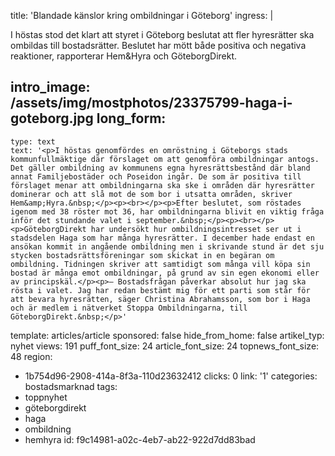 title: 'Blandade känslor kring ombildningar i Göteborg'
ingress: |
  <p>I höstas stod det klart att styret i Göteborg beslutat att fler hyresrätter ska ombildas till bostadsrätter. Beslutet har mött både positiva och negativa reaktioner, rapporterar Hem&Hyra och GöteborgDirekt.
  </p>
  
intro_image: /assets/img/mostphotos/23375799-haga-i-goteborg.jpg
long_form:
  -
    type: text
    text: '<p>I höstas genomfördes en omröstning i Göteborgs stads kommunfullmäktige där förslaget om att genomföra ombildningar antogs. Det gäller ombildning av kommunens egna hyresrättsbestånd där bland annat Familjebostäder och Poseidon ingår. De som är positiva till förslaget menar att ombildningarna ska ske i områden där hyresrätter dominerar och att slå mot de som bor i utsatta områden, skriver Hem&amp;Hyra.&nbsp;</p><p><br></p><p>Efter beslutet, som röstades igenom med 38 röster mot 36, har ombildningarna blivit en viktig fråga inför det stundande valet i september.&nbsp;</p><p><br></p><p>GöteborgDirekt har undersökt hur ombildningsintresset ser ut i stadsdelen Haga som har många hyresrätter. I december hade endast en ansökan kommit in angående ombildning men i skrivande stund är det sju stycken bostadsrättsföreningar som skickat in en begäran om ombildning. Tidningen skriver att samtidigt som många vill köpa sin bostad är många emot ombildningar, på grund av sin egen ekonomi eller av principskäl.</p><p>– Bostadsfrågan påverkar absolut hur jag ska rösta i valet. Jag har redan bestämt mig för ett parti som står för att bevara hyresrätten, säger Christina Abrahamsson, som bor i Haga och är medlem i nätverket Stoppa Ombildningarna, till GöteborgDirekt.&nbsp;</p>'
template: articles/article
sponsored: false
hide_from_home: false
artikel_typ: nyhet
views: 191
puff_font_size: 24
article_font_size: 24
topnews_font_size: 48
region:
  - 1b754d96-2908-414a-8f3a-110d23632412
clicks: 0
link: '1'
categories: bostadsmarknad
tags:
  - toppnyhet
  - göteborgdirekt
  - haga
  - ombildning
  - hemhyra
id: f9c14981-a02c-4eb7-ab22-922d7dd83bad
